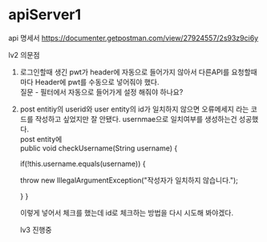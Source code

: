 # apiServer1
api 명세서
https://documenter.getpostman.com/view/27924557/2s93z9ci6y

lv2 의문점
1. 로그인할때 생긴 pwt가 header에 자동으로 들어가지 않아서 다른API를 요청할때마다 Header에 pwt를 수동으로 넣어줘야 했다.
   <br>질문 - 필터에서 자동으로 들어가게 설정 해줘야 하나요?
2. post entitiy의 userid와 user entity의 id가 일치하지 않으면 오류메세지 라는 코드를 작성하고 싶었지만 잘 안됐다. usernmae으로 일치여부를 생성하는건 성공했다.
   <br>post entity에
   <br>public void checkUsername(String username) {
   <p>    if(!this.username.equals(username)) {</p>
   <p>      throw new IllegalArgumentException("작성자가 일치하지 않습니다.");</p>
   <p>    } }</p>

   <p>이렇게 넣어서 체크를 했는데 id로 체크하는 방법을 다시 시도해 봐야겠다.</p>

   lv3 진행중
   
